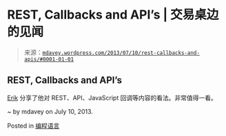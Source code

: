 <!--yml

category: 未分类

date: 2024-05-18 06:22:42

-->

# REST, Callbacks and API’s | 交易桌边的见闻

> 来源：[`mdavey.wordpress.com/2013/07/10/rest-callbacks-and-apis/#0001-01-01`](https://mdavey.wordpress.com/2013/07/10/rest-callbacks-and-apis/#0001-01-01)

## REST, Callbacks and API’s

[Erik](http://www.youtube.com/watch?v=y3FTPaQaVXo) 分享了他对 REST、API、JavaScript 回调等内容的看法。非常值得一看。

~ by mdavey on July 10, 2013.

Posted in [编程语言](https://mdavey.wordpress.com/category/languages/)
